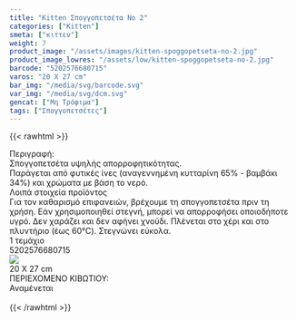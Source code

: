 ```yaml
---
title: "Kitten Σπογγοπετσέτα Νο 2"
categories: ["Kitten"]
smeta: ["κιττεν"]
weight: 7
product_image: "/assets/images/kitten-spoggopetseta-no-2.jpg"
product_image_lowres: "/assets/low/kitten-spoggopetseta-no-2.jpg"
barcode: "5202576680715"
varos: "20 X 27 cm"
bar_img: "/media/svg/barcode.svg"
var_img: "/media/svg/dcm.svg"
gencat: ["Μη Τρόφιμα"]
tags: ["Σπογγοπετσέτες"]
---
```

{{< rawhtml >}}

<div class="sload229">
    <div class="product">
        <div id="sistatika">Περιγραφή:</div>
        <div class="alltext">Σπογγοπετσέτα υψηλής απορροφητικότητας. <br>
        Παράγεται από φυτικές ίνες (αναγεννημένη κυτταρίνη
            65% - βαμβάκι 34%) και χρώματα με βάση το νερό.</div>
        <div id="loipa">Λοιπά στοιχεία προϊόντος</div>
        <div class="alltext">Για τον καθαρισμό επιφανειών, βρέχουμε τη σπογγοπετσέτα πριν τη χρήση. Εάν
            χρησιμοποιηθεί στεγνή, μπορεί να απορροφήσει οποιοδήποτε υγρό. Δεν χαράζει και δεν αφήνει χνούδι. Πλένεται
            στο χέρι και στο πλυντήριο (έως 60°C). Στεγνώνει εύκολα.</div>
            <div class="sball2 sbceee smt2 sfwb sdf saic sp10"><img src="/media/svg/tem.svg" alt="">1 τεμάχιο</div>
            <div class="keno"></div>
        <div id="barcode">
            <div id="barimage1"></div><span id="bartext">5202576680715</span>
        </div>
        <div id="varos">
            <div id="varosimage" style="margin:0"><img src="/media/svg/dcm.svg"></div><span id="varostext">20 X 27
                cm</span>
        </div>
        <div id="kivotio">ΠΕΡΙΕΧΟΜΕΝΟ ΚΙΒΩΤΙΟΥ:<br>Αναμένεται</div><br>
        <div class="pimg"></div>
    </div>
</div>
{{< /rawhtml >}}